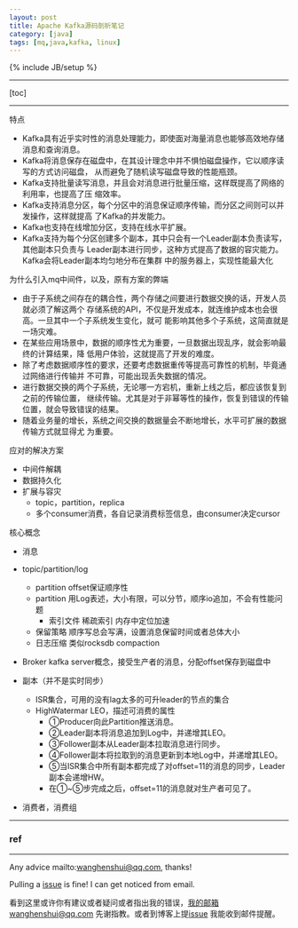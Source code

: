 ```yaml
---
layout: post
title: Apache Kafka源码剖析笔记
category: [java]
tags: [mq,java,kafka, linux]
---
```

{% include JB/setup %}

---

[toc]

---

特点

- Kafka具有近乎实时性的消息处理能力，即使面对海量消息也能够高效地存储消息和查询消息。
- Kafka将消息保存在磁盘中，在其设计理念中并不惧怕磁盘操作，它以顺序读写的方式访问磁盘，
  从而避免了随机读写磁盘导致的性能瓶颈。
- Kafka支持批量读写消息，并且会对消息进行批量压缩，这样既提高了网络的利用率，也提高了压
  缩效率。
- Kafka支持消息分区，每个分区中的消息保证顺序传输，而分区之间则可以并发操作，这样就提高
  了Kafka的并发能力。
- Kafka也支持在线增加分区，支持在线水平扩展。
- Kafka支持为每个分区创建多个副本，其中只会有一个Leader副本负责读写，其他副本只负责与
  Leader副本进行同步，这种方式提高了数据的容灾能力。Kafka会将Leader副本均匀地分布在集群
  中的服务器上，实现性能最大化

为什么引入mq中间件，以及，原有方案的弊端

- 由于子系统之间存在的耦合性，两个存储之间要进行数据交换的话，开发人员就必须了解这两个
  存储系统的API，不仅是开发成本，就连维护成本也会很高。一旦其中一个子系统发生变化，就可
  能影响其他多个子系统，这简直就是一场灾难。
- 在某些应用场景中，数据的顺序性尤为重要，一旦数据出现乱序，就会影响最终的计算结果，降
  低用户体验，这就提高了开发的难度。
- 除了考虑数据顺序性的要求，还要考虑数据重传等提高可靠性的机制，毕竟通过网络进行传输并
  不可靠，可能出现丢失数据的情况。
- 进行数据交换的两个子系统，无论哪一方宕机，重新上线之后，都应该恢复到之前的传输位置，
  继续传输。尤其是对于非幂等性的操作，恢复到错误的传输位置，就会导致错误的结果。
- 随着业务量的增长，系统之间交换的数据量会不断地增长，水平可扩展的数据传输方式就显得尤
  为重要。



应对的解决方案

- 中间件解耦
- 数据持久化
- 扩展与容灾
  - topic，partition，replica
  - 多个consumer消费，各自记录消费标签信息，由consumer决定cursor

核心概念

- 消息
- topic/partition/log
  - partition offset保证顺序性
  - partition 用Log表述，大小有限，可以分节，顺序io追加，不会有性能问题
    - 索引文件 稀疏索引 内存中定位加速
  - 保留策略 顺序写总会写满，设置消息保留时间或者总体大小
  - 日志压缩 类似rocksdb compaction

- Broker kafka server概念，接受生产者的消息，分配offset保存到磁盘中
- 副本（并不是实时同步）
  - ISR集合，可用的没有lag太多的可升leader的节点的集合
  - HighWatermar LEO，描述可消费的属性
    - ①Producer向此Partition推送消息。
    - ②Leader副本将消息追加到Log中，并递增其LEO。
    - ③Follower副本从Leader副本拉取消息进行同步。
    - ④Follower副本将拉取到的消息更新到本地Log中，并递增其LEO。
    - ⑤当ISR集合中所有副本都完成了对offset=11的消息的同步，Leader副本会递增HW。
    - 在①~⑤步完成之后，offset=11的消息就对生产者可见了。
- 消费者，消费组

---

### ref

---

Any advice mailto:wanghenshui@qq.com, thanks! 

Pulling a [issue](https://github.com/wanghenshui/wanghenshui.github.io/issues/new) is fine! I can get noticed from email.

看到这里或许你有建议或者疑问或者指出我的错误，我的邮箱wanghenshui@qq.com 先谢指教。或者到博客上提[issue](https://github.com/wanghenshui/wanghenshui.github.io/issues/new) 我能收到邮件提醒。